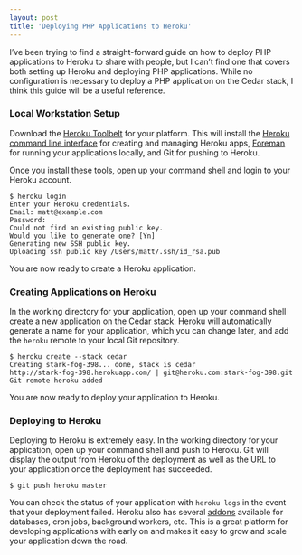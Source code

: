 ```yaml
---
layout: post
title: 'Deploying PHP Applications to Heroku'
---
```


I’ve been trying to find a straight-forward guide on how to deploy PHP applications to Heroku to share with people, but I can’t find one that covers both setting up Heroku and deploying PHP applications. While no configuration is necessary to deploy a PHP application on the Cedar stack, I think this guide will be a useful reference.

### Local Workstation Setup

Download the [Heroku Toolbelt](https://toolbelt.herokuapp.com/) for your platform. This will install the [Heroku command line interface](http://devcenter.heroku.com/articles/heroku-command) for creating and managing Heroku apps, [Foreman](https://github.com/ddollar/foreman) for running your applications locally, and Git for pushing to Heroku.

Once you install these tools, open up your command shell and login to your Heroku account.

```
$ heroku login
Enter your Heroku credentials.
Email: matt@example.com
Password:
Could not find an existing public key.
Would you like to generate one? [Yn]
Generating new SSH public key.
Uploading ssh public key /Users/matt/.ssh/id_rsa.pub
```

You are now ready to create a Heroku application.

### Creating Applications on Heroku

In the working directory for your application, open up your command shell create a new application on the [Cedar stack](http://devcenter.heroku.com/articles/cedar). Heroku will automatically generate a name for your application, which you can change later, and add the `heroku` remote to your local Git repository.

```
$ heroku create --stack cedar
Creating stark-fog-398... done, stack is cedar
http://stark-fog-398.herokuapp.com/ | git@heroku.com:stark-fog-398.git
Git remote heroku added
```

You are now ready to deploy your application to Heroku.

### Deploying to Heroku

Deploying to Heroku is extremely easy. In the working directory for your application, open up your command shell and push to Heroku. Git will display the output from Heroku of the deployment as well as the URL to your application once the deployment has succeeded.

```
$ git push heroku master
```

You can check the status of your application with `heroku logs` in the event that your deployment failed. Heroku also has several [addons](https://addons.heroku.com/) available for databases, cron jobs, background workers, etc. This is a great platform for developing applications with early on and makes it easy to grow and scale your application down the road.
